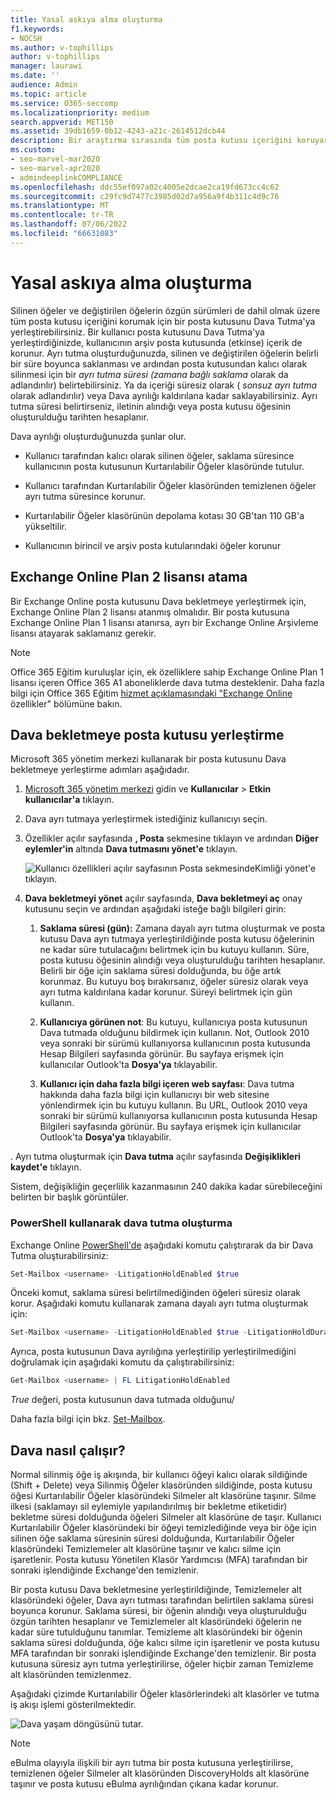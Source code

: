 ```yaml
---
title: Yasal askıya alma oluşturma
f1.keywords:
- NOCSH
ms.author: v-tophillips
author: v-tophillips
manager: laurawi
ms.date: ''
audience: Admin
ms.topic: article
ms.service: O365-seccomp
ms.localizationpriority: medium
search.appverid: MET150
ms.assetid: 39db1659-0b12-4243-a21c-2614512dcb44
description: Bir araştırma sırasında tüm posta kutusu içeriğini koruyarak bir posta kutusunu Dava bekletmeye nasıl yerleştireceğinizi öğrenin.
ms.custom:
- seo-marvel-mar2020
- seo-marvel-apr2020
- admindeeplinkCOMPLIANCE
ms.openlocfilehash: ddc55ef097a02c4005e2dcae2ca19fd673cc4c62
ms.sourcegitcommit: c29fc9d7477c3985d02d7a956a9f4b311c4d9c76
ms.translationtype: MT
ms.contentlocale: tr-TR
ms.lasthandoff: 07/06/2022
ms.locfileid: "66631083"
---
```

# <a name="create-a-litigation-hold"></a>Yasal askıya alma oluşturma

Silinen öğeler ve değiştirilen öğelerin özgün sürümleri de dahil olmak üzere tüm posta kutusu içeriğini korumak için bir posta kutusunu Dava Tutma'ya yerleştirebilirsiniz. Bir kullanıcı posta kutusunu Dava Tutma'ya yerleştirdiğinizde, kullanıcının arşiv posta kutusunda (etkinse) içerik de korunur. Ayrı tutma oluşturduğunuzda, silinen ve değiştirilen öğelerin belirli bir süre boyunca saklanması ve ardından posta kutusundan kalıcı olarak silinmesi için bir *ayrı tutma süresi (zamana bağlı saklama* olarak da adlandırılır) belirtebilirsiniz. Ya da içeriği süresiz olarak ( *sonsuz ayrı tutma* olarak adlandırılır) veya Dava ayrılığı kaldırılana kadar saklayabilirsiniz. Ayrı tutma süresi belirtirseniz, iletinin alındığı veya posta kutusu öğesinin oluşturulduğu tarihten hesaplanır. 
  
Dava ayrılığı oluşturduğunuzda şunlar olur.
  
- Kullanıcı tarafından kalıcı olarak silinen öğeler, saklama süresince kullanıcının posta kutusunun Kurtarılabilir Öğeler klasöründe tutulur.

- Kullanıcı tarafından Kurtarılabilir Öğeler klasöründen temizlenen öğeler ayrı tutma süresince korunur.

- Kurtarılabilir Öğeler klasörünün depolama kotası 30 GB'tan 110 GB'a yükseltilir.

- Kullanıcının birincil ve arşiv posta kutularındaki öğeler korunur

## <a name="assign-an-exchange-online-plan-2-license"></a>Exchange Online Plan 2 lisansı atama

Bir Exchange Online posta kutusunu Dava bekletmeye yerleştirmek için, Exchange Online Plan 2 lisansı atanmış olmalıdır. Bir posta kutusuna Exchange Online Plan 1 lisansı atanırsa, ayrı bir Exchange Online Arşivleme lisansı atayarak saklamanız gerekir.

> [!NOTE]
> Office 365 Eğitim kuruluşlar için, ek özelliklere sahip Exchange Online Plan 1 lisansı içeren Office 365 A1 aboneliklerde dava tutma desteklenir. Daha fazla bilgi için Office 365 Eğitim [hizmet açıklamasındaki "Exchange Online](/office365/servicedescriptions/office-365-platform-service-description/office-365-education#exchange-online-features) özellikler" bölümüne bakın.

## <a name="place-a-mailbox-on-litigation-hold"></a>Dava bekletmeye posta kutusu yerleştirme

Microsoft 365 yönetim merkezi kullanarak bir posta kutusunu Dava bekletmeye yerleştirme adımları aşağıdadır.

1. <a href="https://go.microsoft.com/fwlink/p/?linkid=834822" target="_blank">Microsoft 365 yönetim merkezi</a> gidin ve **Kullanıcılar** > **Etkin kullanıcılar'a** tıklayın.

2. Dava ayrı tutmaya yerleştirmek istediğiniz kullanıcıyı seçin.

3. Özellikler açılır sayfasında **, Posta** sekmesine tıklayın ve ardından **Diğer eylemler'in** altında **Dava tutmasını yönet'e** tıklayın.

   ![Kullanıcı özellikleri açılır sayfasının Posta sekmesindeKimliği yönet'e tıklayın.](../media/M365AdminCenterLitHold1.png)

4. **Dava bekletmeyi yönet** açılır sayfasında, **Dava bekletmeyi aç** onay kutusunu seçin ve ardından aşağıdaki isteğe bağlı bilgileri girin:

    1. **Saklama süresi (gün):** Zamana dayalı ayrı tutma oluşturmak ve posta kutusu Dava ayrı tutmaya yerleştirildiğinde posta kutusu öğelerinin ne kadar süre tutulacağını belirtmek için bu kutuyu kullanın. Süre, posta kutusu öğesinin alındığı veya oluşturulduğu tarihten hesaplanır. Belirli bir öğe için saklama süresi dolduğunda, bu öğe artık korunmaz. Bu kutuyu boş bırakırsanız, öğeler süresiz olarak veya ayrı tutma kaldırılana kadar korunur. Süreyi belirtmek için gün kullanın.

    2. **Kullanıcıya görünen not**: Bu kutuyu, kullanıcıya posta kutusunun Dava tutmada olduğunu bildirmek için kullanın. Not, Outlook 2010 veya sonraki bir sürümü kullanıyorsa kullanıcının posta kutusunda Hesap Bilgileri sayfasında görünür. Bu sayfaya erişmek için kullanıcılar Outlook'ta **Dosya'ya** tıklayabilir.

    3. **Kullanıcı için daha fazla bilgi içeren web sayfası**: Dava tutma hakkında daha fazla bilgi için kullanıcıyı bir web sitesine yönlendirmek için bu kutuyu kullanın. Bu URL, Outlook 2010 veya sonraki bir sürümü kullanıyorsa kullanıcının posta kutusunda Hesap Bilgileri sayfasında görünür. Bu sayfaya erişmek için kullanıcılar Outlook'ta **Dosya'ya** tıklayabilir.

. Ayrı tutma oluşturmak için **Dava tutma** açılır sayfasında **Değişiklikleri kaydet'e** tıklayın.

   Sistem, değişikliğin geçerlilik kazanmasının 240 dakika kadar sürebileceğini belirten bir başlık görüntüler.

### <a name="create-a-litigation-hold-using-powershell"></a>PowerShell kullanarak dava tutma oluşturma

Exchange Online [PowerShell'de](/powershell/exchange/connect-to-exchange-online-powershell) aşağıdaki komutu çalıştırarak da bir Dava Tutma oluşturabilirsiniz:

```powershell
Set-Mailbox <username> -LitigationHoldEnabled $true
```

Önceki komut, saklama süresi belirtilmediğinden öğeleri süresiz olarak korur. Aşağıdaki komutu kullanarak zamana dayalı ayrı tutma oluşturmak için:

```powershell
Set-Mailbox <username> -LitigationHoldEnabled $true -LitigationHoldDuration <number of days>
```

Ayrıca, posta kutusunun Dava ayrılığına yerleştirilip yerleştirilmediğini doğrulamak için aşağıdaki komutu da çalıştırabilirsiniz:

```powershell
Get-Mailbox <username> | FL LitigationHoldEnabled
```

*True* değeri, posta kutusunun dava tutmada olduğunu/

Daha fazla bilgi için bkz. [Set-Mailbox](/powershell/module/exchange/set-mailbox).

## <a name="how-does-litigation-hold-work"></a>Dava nasıl çalışır?

Normal silinmiş öğe iş akışında, bir kullanıcı öğeyi kalıcı olarak sildiğinde (Shift + Delete) veya Silinmiş Öğeler klasöründen sildiğinde, posta kutusu öğesi Kurtarılabilir Öğeler klasöründeki Silmeler alt klasörüne taşınır. Silme ilkesi (saklamayı sil eylemiyle yapılandırılmış bir bekletme etiketidir) bekletme süresi dolduğunda öğeleri Silmeler alt klasörüne de taşır. Kullanıcı Kurtarılabilir Öğeler klasöründeki bir öğeyi temizlediğinde veya bir öğe için silinen öğe saklama süresinin süresi dolduğunda, Kurtarılabilir Öğeler klasöründeki Temizlemeler alt klasörüne taşınır ve kalıcı silme için işaretlenir. Posta kutusu Yönetilen Klasör Yardımcısı (MFA) tarafından bir sonraki işlendiğinde Exchange'den temizlenir.

Bir posta kutusu Dava bekletmesine yerleştirildiğinde, Temizlemeler alt klasöründeki öğeler, Dava ayrı tutması tarafından belirtilen saklama süresi boyunca korunur. Saklama süresi, bir öğenin alındığı veya oluşturulduğu özgün tarihten hesaplanır ve Temizlemeler alt klasöründeki öğelerin ne kadar süre tutulduğunu tanımlar. Temizleme alt klasöründeki bir öğenin saklama süresi dolduğunda, öğe kalıcı silme için işaretlenir ve posta kutusu MFA tarafından bir sonraki işlendiğinde Exchange'den temizlenir. Bir posta kutusuna süresiz ayrı tutma yerleştirilirse, öğeler hiçbir zaman Temizleme alt klasöründen temizlenmez.

Aşağıdaki çizimde Kurtarılabilir Öğeler klasörlerindeki alt klasörler ve tutma iş akışı işlemi gösterilmektedir.

![Dava yaşam döngüsünü tutar.](../media/LitigationHoldLifeCycle.png)

> [!NOTE]
> eBulma olayıyla ilişkili bir ayrı tutma bir posta kutusuna yerleştirilirse, temizlenen öğeler Silmeler alt klasöründen DiscoveryHolds alt klasörüne taşınır ve posta kutusu eBulma ayrılığından çıkana kadar korunur.
